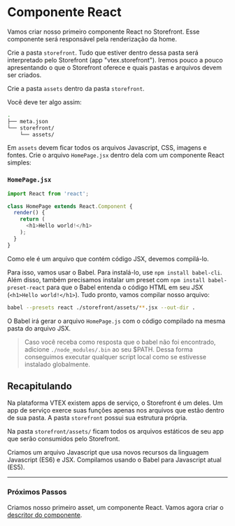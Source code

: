 # Componente React

Vamos criar nosso primeiro componente React no Storefront. Esse componente será responsável pela renderização da home.

Crie a pasta `storefront`. Tudo que estiver dentro dessa pasta será interpretado pelo Storefront (app "vtex.storefront"). Iremos pouco a pouco apresentando o que o Storefront oferece e quais pastas e arquivos devem ser criados.

Crie a pasta `assets` dentro da pasta `storefront`.

Você deve ter algo assim:

```sh
.
├── meta.json
└── storefront/
    └── assets/
```

Em `assets` devem ficar todos os arquivos Javascript, CSS, imagens e fontes. Crie o arquivo `HomePage.jsx` dentro dela com um componente React simples:

### `HomePage.jsx`

```js
import React from 'react';

class HomePage extends React.Component {
  render() {
    return (
      <h1>Hello world!</h1>
    );
  }
}
```

Como ele é um arquivo que contém código JSX, devemos compilá-lo.

Para isso, vamos usar o Babel. Para instalá-lo, use `npm install babel-cli`. Além disso, também precisamos instalar um preset com `npm install babel-preset-react` para que o Babel entenda o código HTML em seu JSX (`<h1>Hello world!</h1>`). Tudo pronto, vamos compilar nosso arquivo:

```sh
babel --presets react ./storefront/assets/**.jsx --out-dir .
```

O Babel irá gerar o arquivo `HomePage.js` com o código compilado na mesma pasta do arquivo JSX.

> Caso você receba como resposta que o babel não foi encontrado, adicione `./node_modules/.bin` ao seu $PATH. Dessa forma conseguimos executar qualquer script local como se estivesse instalado globalmente.

## Recapitulando

Na plataforma VTEX existem apps de serviço, o Storefront é um deles. Um app de serviço exerce suas funções apenas nos arquivos que estão dentro de sua pasta. A pasta `storefront` possui sua estrutura própria.

Na pasta `storefront/assets/` ficam todos os arquivos estáticos de seu app que serão consumidos pelo Storefront.

Criamos um arquivo Javascript que usa novos recursos da linguagem Javascript (ES6) e JSX. Compilamos usando o Babel para Javascript atual (ES5).

---

### Próximos Passos

Criamos nosso primeiro asset, um componente React. Vamos agora criar o [descritor do componente](descritor-de-componente.html).
